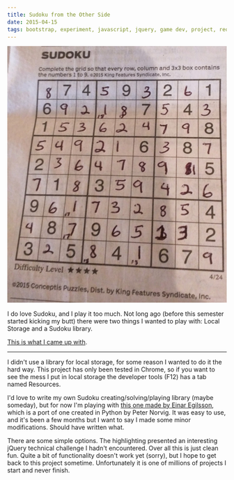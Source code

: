 ```yaml
---
title: Sudoku from the Other Side
date: 2015-04-15
tags: bootstrap, experiment, javascript, jquery, game dev, project, requirejs, sudoku, underscore, web app
---
```


![Real Sudoku Game][picture1]

I do love Sudoku, and I play it too much. Not long ago (before this semester
started kicking my butt) there were two things I wanted to play with: Local
Storage and a Sudoku library.

[This is what I came up with][link1].

<!-- more -->

----------------------------------------------------------------------------------------------------

I didn't use a library for local storage, for some reason I wanted to do it the
hard way. This project has only been tested in Chrome, so if you want to see the
mess I put in local storage the developer tools (F12) has a tab named Resources.

I'd love to write my own Sudoku creating/solving/playing library (maybe
someday), but for now I'm playing with [this one made by Einar Egilsson][link2],
which is a port of one created in Python by Peter Norvig. It was easy to use,
and it's been a few months but I want to say I made some minor modifications.
Should have written what.

There are some simple options. The highlighting presented an interesting jQuery
technical challenge I hadn't encountered. Over all this is just clean fun. Quite
a bit of functionality doesn't work yet (sorry), but I hope to get back to this
project sometime. Unfortunately it is one of millions of projects I start and
never finish.

[link1]: http://geekwagon.net/projects/sudoku/
[link2]: https://github.com/einaregilsson/sudoku.js
[picture1]: ../images/IMG_20150424_140251.jpg "I play in pen because I'm a glutton for punishment."
